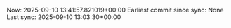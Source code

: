 Now: 2025-09-10 13:41:57.821019+00:00 Earliest commit since sync: None Last sync: 2025-09-10 13:03:30+00:00
